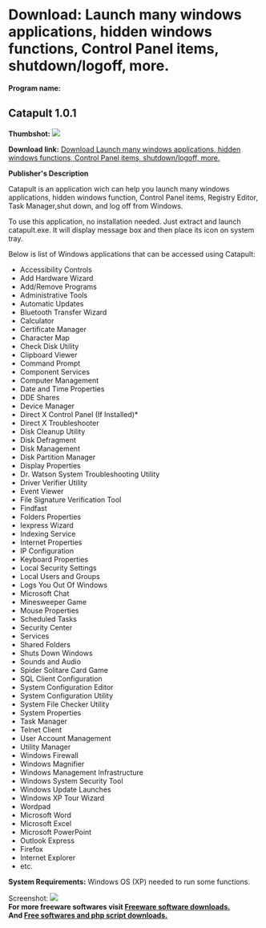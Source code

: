 # Download: Launch many windows applications, hidden windows functions, Control Panel items, shutdown/logoff, more.

**Program name:**

## Catapult 1.0.1

  
**Thumbshot:** ![](http://www.freewarefiles.com/screenshot/catapult101_md.jpg)   
  
**Download link:** [Download Launch many windows applications, hidden windows functions, Control Panel items, shutdown/logoff, more.](http://freesoftwares.boysofts.com/Catapult_program_42346.html)  
  


**Publisher's Description**  
  


Catapult is an application wich can help you launch many windows applications, hidden windows function, Control Panel items, Registry Editor, Task Manager,shut down, and log off from Windows. 

To use this application, no installation needed. Just extract and launch catapult.exe. It will display message box and then place its icon on system tray.

Below is list of Windows applications that can be accessed using Catapult:

  * Accessibility Controls 
  * Add Hardware Wizard 
  * Add/Remove Programs 
  * Administrative Tools 
  * Automatic Updates 
  * Bluetooth Transfer Wizard 
  * Calculator 
  * Certificate Manager 
  * Character Map 
  * Check Disk Utility 
  * Clipboard Viewer 
  * Command Prompt 
  * Component Services 
  * Computer Management 
  * Date and Time Properties 
  * DDE Shares 
  * Device Manager 
  * Direct X Control Panel (If Installed)* 
  * Direct X Troubleshooter 
  * Disk Cleanup Utility 
  * Disk Defragment 
  * Disk Management 
  * Disk Partition Manager 
  * Display Properties 
  * Dr. Watson System Troubleshooting Utility 
  * Driver Verifier Utility 
  * Event Viewer 
  * File Signature Verification Tool 
  * Findfast 
  * Folders Properties 
  * Iexpress Wizard 
  * Indexing Service 
  * Internet Properties 
  * IP Configuration 
  * Keyboard Properties 
  * Local Security Settings 
  * Local Users and Groups 
  * Logs You Out Of Windows 
  * Microsoft Chat 
  * Minesweeper Game 
  * Mouse Properties 
  * Scheduled Tasks 
  * Security Center 
  * Services 
  * Shared Folders 
  * Shuts Down Windows 
  * Sounds and Audio 
  * Spider Solitare Card Game 
  * SQL Client Configuration 
  * System Configuration Editor 
  * System Configuration Utility 
  * System File Checker Utility 
  * System Properties 
  * Task Manager 
  * Telnet Client 
  * User Account Management 
  * Utility Manager 
  * Windows Firewall 
  * Windows Magnifier 
  * Windows Management Infrastructure 
  * Windows System Security Tool 
  * Windows Update Launches 
  * Windows XP Tour Wizard 
  * Wordpad 
  * Microsoft Word 
  * Microsoft Excel 
  * Microsoft PowerPoint 
  * Outlook Express 
  * Firefox 
  * Internet Explorer 
  * etc. 

**System Requirements:** Windows OS (XP) needed to run some functions.

  
  
Screenshot: ![](http://www.freewarefiles.com/screenshot/catapult101.jpg)   
**For more freeware softwares visit [Freeware software downloads.](http://freesoftwares.boysofts.com/)**   
**And [Free softwares and php script downloads.](http://www.boysofts.com/)**

